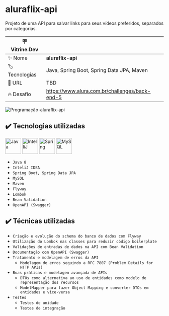 # aluraflix-api

Projeto de uma API para salvar links para seus vídeos preferidos, separados por categorias.

| :placard: Vitrine.Dev |     |
| -------------  | --- |
| :sparkles: Nome        | **aluraflix-api**
| :label: Tecnologias | Java, Spring Boot, Spring Data JPA, Maven
| :rocket: URL         | TBD
| :fire: Desafio     | https://www.alura.com.br/challenges/back-end-5

![Programação-aluraflix-api](https://user-images.githubusercontent.com/13111308/221464125-472d2116-94c8-4a6a-9e4d-5a9494150846.png?text=capa+do+meu+projeto#vitrinedev)

## ✔️ Tecnologias utilizadas

<img alt="Java" src="https://cdn.jsdelivr.net/gh/devicons/devicon/icons/java/java-original-wordmark.svg" width="50" height="50"/> <img alt="IntelliJ" src="https://cdn.jsdelivr.net/gh/devicons/devicon/icons/intellij/intellij-original.svg" width="50" height="50"/> <img alt="Spring" src="https://cdn.jsdelivr.net/gh/devicons/devicon/icons/spring/spring-original-wordmark.svg" width="50" height="50"/> <img alt="MySQL" src="https://cdn.jsdelivr.net/gh/devicons/devicon/icons/mysql/mysql-original-wordmark.svg"  width="50" height="50"/> 

- ``Java 8``
- ``InteliJ IDEA``
- ``Spring Boot, Spring Data JPA``
- ``MySQL``
- ``Maven``
- ``Flyway``
- ``Lombok``
- ``Bean Validation``
- ``OpenAPI (Swagger)``

## ✔️ Técnicas utilizadas

- ``Criação e evolução do schema do banco de dados com Flyway``
- ``Utilização do Lombok nas classes para reduzir código boilerplate``
- ``Validações de entradas de dados na API com Bean Validation``
- ``Documentação com OpenAPI (Swagger)``
- ``Tratamento e modelagem de erros da API``
	- ``Modelagem de erros seguindo a RFC 7807 (Problem Details for HTTP APIs)``
- ``Boas práticas e modelagem avançada de APIs``
	- ``DTOs como alternativa ao uso de entidades como modelo de representação dos recursos``
	- ``ModelMapper para fazer Object Mapping e converter DTOs em entidades e vice-versa``
- ``Testes``
	- ``Testes de unidade``
	- ``Testes de integração``
